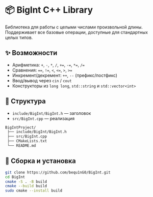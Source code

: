 
# 📦 BigInt C++ Library

Библиотека для работы с целыми числами произвольной длины.  
Поддерживает все базовые операции, доступные для стандартных целых типов.

## ✨ Возможности
- Арифметика: `+`, `-`, `*`, `/`, `+=`, `-=`, `*=`, `/=`
- Сравнения: `==`, `!=`, `<`, `<=`, `>`, `>=`
- Инкремент/декремент: `++`, `--` (префикс/постфикс)
- Ввод/вывод через `cin` / `cout`
- Конструкторы из `long long`, `std::string` и `std::vector<int>`

## 📂 Структура
- `include/BigInt/BigInt.h` — заголовок
- `src/BigInt.cpp` — реализация

```bash
BigIntProject/
 ├── include/BigInt/BigInt.h  
 ├── src/BigInt.cpp           
 ├── CMakeLists.txt           
 └── README.md
```


## 🚀 Сборка и установка
```bash
git clone https://github.com/bequ1nG0/BigInt.git
cd BigInt
cmake -S . -B build
cmake --build build
sudo cmake --install build
```
